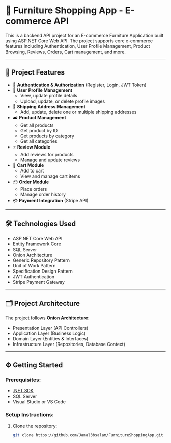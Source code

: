 # 🛒 Furniture Shopping App - E-commerce API

This is a backend API project for an E-commerce Furniture Application built using ASP.NET Core Web API. The project supports core e-commerce features including Authentication, User Profile Management, Product Browsing, Reviews, Orders, Cart management, and more.

---

## 🚀 Project Features

- 🔐 **Authentication & Authorization** (Register, Login, JWT Token)
- 👤 **User Profile Management**
  - View, update profile details
  - Upload, update, or delete profile images
- 🚚 **Shipping Address Management**
  - Add, update, delete one or multiple shipping addresses
- 🛋️ **Product Management**
  - Get all products
  - Get product by ID
  - Get products by category
  - Get all categories
- ⭐ **Review Module**
  - Add reviews for products
  - Manage and update reviews
- 🛒 **Cart Module**
  - Add to cart
  - View and manage cart items
- 📦 **Order Module**
  - Place orders
  - Manage order history
- 💳 **Payment Integration** (Stripe API)

---

## 🛠️ Technologies Used

- ASP.NET Core Web API
- Entity Framework Core
- SQL Server
- Onion Architecture
- Generic Repository Pattern
- Unit of Work Pattern
- Specification Design Pattern
- JWT Authentication
- Stripe Payment Gateway

---

## 🗂️ Project Architecture

The project follows **Onion Architecture**:
- Presentation Layer (API Controllers)
- Application Layer (Business Logic)
- Domain Layer (Entities & Interfaces)
- Infrastructure Layer (Repositories, Database Context)

---

## ⚙️ Getting Started

### Prerequisites:
- [.NET SDK](https://dotnet.microsoft.com/en-us/download)
- SQL Server
- Visual Studio or VS Code

### Setup Instructions:
1. Clone the repository:
   ```bash
   git clone https://github.com/Jamal3bsalam/FurnitureShoppingApp.git
